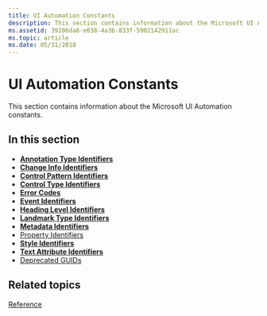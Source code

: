 ```yaml
---
title: UI Automation Constants
description: This section contains information about the Microsoft UI Automation constants.
ms.assetid: 39206da8-e038-4a3b-833f-5902142911ac
ms.topic: article
ms.date: 05/31/2018
---
```


# UI Automation Constants

This section contains information about the Microsoft UI Automation constants.

## In this section

-   [**Annotation Type Identifiers**](uiauto-annotation-type-identifiers.md)
-   [**Change Info Identifiers**](change-info-identifiers.md)
-   [**Control Pattern Identifiers**](uiauto-controlpattern-ids.md)
-   [**Control Type Identifiers**](uiauto-controltype-ids.md)
-   [**Error Codes**](uiauto-error-codes.md)
-   [**Event Identifiers**](uiauto-event-ids.md)
-   [**Heading Level Identifiers**](uiauto-heading-level-identifiers.md)
-   [**Landmark Type Identifiers**](landmark-type-identifiers.md)
-   [**Metadata Identifiers**](uiauto-metadata-identifiers.md)
-   [Property Identifiers](uiauto-entry-propids.md)
-   [**Style Identifiers**](uiauto-style-identifiers.md)
-   [**Text Attribute Identifiers**](uiauto-textattribute-ids.md)
-   [Deprecated GUIDs](uiauto-guids.md)

## Related topics

<dl> <dt>

[Reference](entry-uiautocore-ref.md)
</dt> </dl>

 

 




